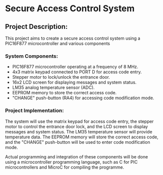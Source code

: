 
<h1>Secure Access Control System</h1>

<h2>Project Description:</h2>
<p>This project aims to create a secure access control system using a PIC16F877 microcontroller and various components</p>

<h3>System Components:</h3>
<ul>
<li>PIC16F877 microcontroller operating at a frequency of 8 MHz.</li>
<li>4x3 matrix keypad connected to PORT D for access code entry.</li>
        <li>Stepper motor to lock/unlock the entrance door.</li>
        <li>16x2 LCD screen for displaying messages and system status.</li>
        <li>LM35 analog temperature sensor (ADC).</li>
        <li>EEPROM memory to store the correct access code.</li>
        <li>"CHANGE" push-button (RA4) for accessing code modification mode.</li>
</ul>

<h3>Project Implementation:</h3>
<p>The system will use the matrix keypad for access code entry, the stepper motor to control the entrance door lock, and the LCD screen to display messages and system status. The LM35 temperature sensor will provide temperature data. The EEPROM memory will store the correct access code, and the "CHANGE" push-button will be used to enter code modification mode.</p>
<p>Actual programming and integration of these components will be done using a microcontroller programming language, such as C for PIC microcontrollers and MicroC for compiling the programme.</p>


